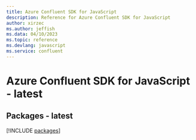 ```yaml
---
title: Azure Confluent SDK for JavaScript
description: Reference for Azure Confluent SDK for JavaScript
author: xirzec
ms.author: jeffish
ms.data: 04/10/2023
ms.topic: reference
ms.devlang: javascript
ms.service: confluent
---
```

# Azure Confluent SDK for JavaScript - latest
## Packages - latest
[!INCLUDE [packages](confluent-index.md)]